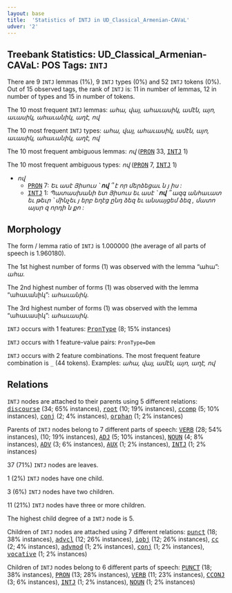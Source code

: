 ```yaml
---
layout: base
title:  'Statistics of INTJ in UD_Classical_Armenian-CAVaL'
udver: '2'
---
```


## Treebank Statistics: UD_Classical_Armenian-CAVaL: POS Tags: `INTJ`

There are 9 `INTJ` lemmas (1%), 9 `INTJ` types (0%) and 52 `INTJ` tokens (0%).
Out of 15 observed tags, the rank of `INTJ` is: 11 in number of lemmas, 12 in number of types and 15 in number of tokens.

The 10 most frequent `INTJ` lemmas: <em>ահա, վայ, ահաւասիկ, ամէն, այո, աւասիկ, ահաւանիկ, աղէ, ով</em>

The 10 most frequent `INTJ` types:  <em>ահա, վայ, ահաւասիկ, ամէն, այո, աւասիկ, ահաւանիկ, աղէ, ով</em>

The 10 most frequent ambiguous lemmas: <em>ով</em> (<tt><a href="xcl_caval-pos-PRON.html">PRON</a></tt> 33, <tt><a href="xcl_caval-pos-INTJ.html">INTJ</a></tt> 1)

The 10 most frequent ambiguous types:  <em>ով</em> (<tt><a href="xcl_caval-pos-PRON.html">PRON</a></tt> 7, <tt><a href="xcl_caval-pos-INTJ.html">INTJ</a></tt> 1)


* <em>ով</em>
  * <tt><a href="xcl_caval-pos-PRON.html">PRON</a></tt> 7: <em>Եւ ասէ Յիսուս ՝ <b>ով</b> ՞ է որ մերձեցաւ ն յ իս :</em>
  * <tt><a href="xcl_caval-pos-INTJ.html">INTJ</a></tt> 1: <em>Պատասխանի ետ Յիսուս եւ ասէ ՝ <b>ով</b> ՞ ազգ անհաւատ եւ թեւր ՝ մինչեւ յ երբ եղէց ընդ ձեզ եւ անսայցեմ ձեզ , մատո այսր զ որդի ն քո :</em>

## Morphology

The form / lemma ratio of `INTJ` is 1.000000 (the average of all parts of speech is 1.960180).

The 1st highest number of forms (1) was observed with the lemma “ահա”: <em>ահա</em>.

The 2nd highest number of forms (1) was observed with the lemma “ահաւանիկ”: <em>ահաւանիկ</em>.

The 3rd highest number of forms (1) was observed with the lemma “ահաւասիկ”: <em>ահաւասիկ</em>.

`INTJ` occurs with 1 features: <tt><a href="xcl_caval-feat-PronType.html">PronType</a></tt> (8; 15% instances)

`INTJ` occurs with 1 feature-value pairs: `PronType=Dem`

`INTJ` occurs with 2 feature combinations.
The most frequent feature combination is `_` (44 tokens).
Examples: <em>ահա, վայ, ամէն, այո, աղէ, ով</em>


## Relations

`INTJ` nodes are attached to their parents using 5 different relations: <tt><a href="xcl_caval-dep-discourse.html">discourse</a></tt> (34; 65% instances), <tt><a href="xcl_caval-dep-root.html">root</a></tt> (10; 19% instances), <tt><a href="xcl_caval-dep-ccomp.html">ccomp</a></tt> (5; 10% instances), <tt><a href="xcl_caval-dep-conj.html">conj</a></tt> (2; 4% instances), <tt><a href="xcl_caval-dep-orphan.html">orphan</a></tt> (1; 2% instances)

Parents of `INTJ` nodes belong to 7 different parts of speech: <tt><a href="xcl_caval-pos-VERB.html">VERB</a></tt> (28; 54% instances),  (10; 19% instances), <tt><a href="xcl_caval-pos-ADJ.html">ADJ</a></tt> (5; 10% instances), <tt><a href="xcl_caval-pos-NOUN.html">NOUN</a></tt> (4; 8% instances), <tt><a href="xcl_caval-pos-ADV.html">ADV</a></tt> (3; 6% instances), <tt><a href="xcl_caval-pos-AUX.html">AUX</a></tt> (1; 2% instances), <tt><a href="xcl_caval-pos-INTJ.html">INTJ</a></tt> (1; 2% instances)

37 (71%) `INTJ` nodes are leaves.

1 (2%) `INTJ` nodes have one child.

3 (6%) `INTJ` nodes have two children.

11 (21%) `INTJ` nodes have three or more children.

The highest child degree of a `INTJ` node is 5.

Children of `INTJ` nodes are attached using 7 different relations: <tt><a href="xcl_caval-dep-punct.html">punct</a></tt> (18; 38% instances), <tt><a href="xcl_caval-dep-advcl.html">advcl</a></tt> (12; 26% instances), <tt><a href="xcl_caval-dep-iobj.html">iobj</a></tt> (12; 26% instances), <tt><a href="xcl_caval-dep-cc.html">cc</a></tt> (2; 4% instances), <tt><a href="xcl_caval-dep-advmod.html">advmod</a></tt> (1; 2% instances), <tt><a href="xcl_caval-dep-conj.html">conj</a></tt> (1; 2% instances), <tt><a href="xcl_caval-dep-vocative.html">vocative</a></tt> (1; 2% instances)

Children of `INTJ` nodes belong to 6 different parts of speech: <tt><a href="xcl_caval-pos-PUNCT.html">PUNCT</a></tt> (18; 38% instances), <tt><a href="xcl_caval-pos-PRON.html">PRON</a></tt> (13; 28% instances), <tt><a href="xcl_caval-pos-VERB.html">VERB</a></tt> (11; 23% instances), <tt><a href="xcl_caval-pos-CCONJ.html">CCONJ</a></tt> (3; 6% instances), <tt><a href="xcl_caval-pos-INTJ.html">INTJ</a></tt> (1; 2% instances), <tt><a href="xcl_caval-pos-NOUN.html">NOUN</a></tt> (1; 2% instances)

